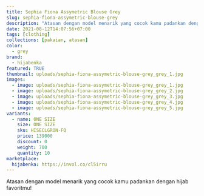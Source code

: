 ```yaml
---
title: Sephia Fiona Assymetric Blouse Grey
slug: sephia-fiona-assymetric-blouse-grey
description: "Atasan dengan model menarik yang cocok kamu padankan dengan hijab favoritmu!"
date: 2021-08-12T14:07:56+07:00
tags: [clothing]
collections: [pakaian, atasan]
color:
  - grey
brand:
  - hijabenka
featured: TRUE
thumbnail: uploads/sephia-fiona-assymetric-blouse-grey_grey_1.jpg
images:
  - image: uploads/sephia-fiona-assymetric-blouse-grey_grey_1.jpg
  - image: uploads/sephia-fiona-assymetric-blouse-grey_grey_2.jpg
  - image: uploads/sephia-fiona-assymetric-blouse-grey_grey_3.jpg
  - image: uploads/sephia-fiona-assymetric-blouse-grey_grey_4.jpg
  - image: uploads/sephia-fiona-assymetric-blouse-grey_grey_5.jpg
variants:
  - name: ONE SIZE
    size: ONE SIZE
    sku: HISECLGRON-FQ
    price: 139000
    discount: 0
    weight: 700
    quantity: 10
marketplace:
  hijabenka: https://invol.co/cl5irru
---
```


Atasan dengan model menarik yang cocok kamu padankan dengan hijab favoritmu!
